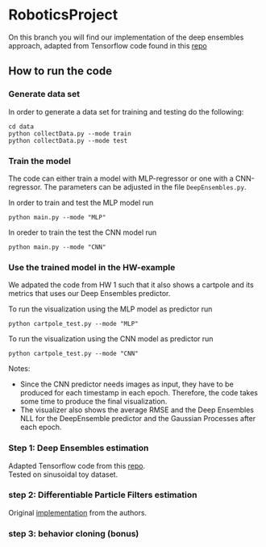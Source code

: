 # RoboticsProject

On this branch you will find our implementation of the deep ensembles approach, adapted from Tensorflow code found in this [repo](https://github.com/vvanirudh/deep-ensembles-uncertainty)

## How to run the code

### Generate data set
In order to generate a data set for training and testing do the following:

```    
cd data
python collectData.py --mode train
python collectData.py --mode test
```

### Train the model
The code can either train a model with MLP-regressor or one with a CNN-regressor.
The parameters can be adjusted in the file `DeepEnsembles.py`.

In order to train and test the MLP model run
```
python main.py --mode "MLP"
```
In oreder to train the test the CNN model run
```
python main.py --mode "CNN"
```

### Use the trained model in the HW-example
We adpated the code from HW 1 such that it also shows a cartpole and its metrics that uses our Deep Ensembles predictor.

To run the visualization using the MLP model as predictor run
```
python cartpole_test.py --mode "MLP"
```
To run the visualization using the CNN model as predictor run
```
python cartpole_test.py --mode "CNN"
```
Notes: 
- Since the CNN predictor needs images as input, they have to be produced for each timestamp in each epoch. Therefore, the code takes some time to produce the final visualization.
- The visualizer also shows the average RMSE and the Deep Ensembles NLL for the DeepEnsemble predictor and the Gaussian Processes after each epoch.

### Step 1: Deep Ensembles estimation
Adapted Tensorflow code from this [repo](https://github.com/vvanirudh/deep-ensembles-uncertainty).  
Tested on sinusoidal toy dataset.

### step 2: Differentiable Particle Filters estimation
Original [implementation](https://github.com/tu-rbo/differentiable-particle-filters) from the authors.

### step 3: behavior cloning (bonus)
